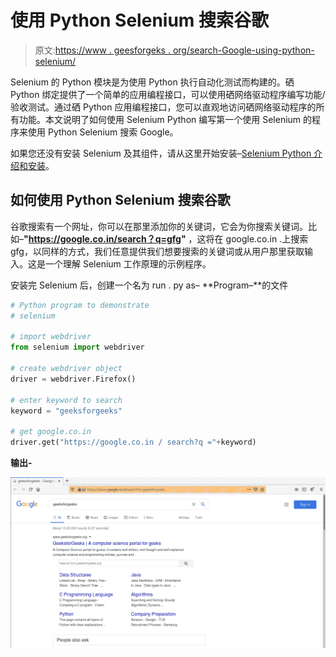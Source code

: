 # 使用 Python Selenium 搜索谷歌

> 原文:[https://www . geesforgeks . org/search-Google-using-python-selenium/](https://www.geeksforgeeks.org/search-google-using-python-selenium/)

Selenium 的 Python 模块是为使用 Python 执行自动化测试而构建的。硒 Python 绑定提供了一个简单的应用编程接口，可以使用硒网络驱动程序编写功能/验收测试。通过硒 Python 应用编程接口，您可以直观地访问硒网络驱动程序的所有功能。本文说明了如何使用 Selenium Python 编写第一个使用 Selenium 的程序来使用 Python Selenium 搜索 Google。

如果您还没有安装 Selenium 及其组件，请从这里开始安装–[Selenium Python 介绍和安装](https://contribute.geeksforgeeks.org/?p=1627739&preview=true)。

## 如何使用 Python Selenium 搜索谷歌

谷歌搜索有一个网址，你可以在那里添加你的关键词，它会为你搜索关键词。比如–**"https://google.co.in/search？q=gfg"** ，这将在 google.co.in .上搜索 gfg，以同样的方式，我们任意提供我们想要搜索的关键词或从用户那里获取输入。这是一个理解 Selenium 工作原理的示例程序。

安装完 Selenium 后，创建一个名为 run . py as–
**Program–**的文件

```py
# Python program to demonstrate
# selenium

# import webdriver
from selenium import webdriver

# create webdriver object
driver = webdriver.Firefox()

# enter keyword to search
keyword = "geeksforgeeks"

# get google.co.in
driver.get("https://google.co.in / search?q ="+keyword)
```

**输出-**

![search-google-using-python-selenium](img/68f75ce944d9358c6c6fa071c2fd2345.png)